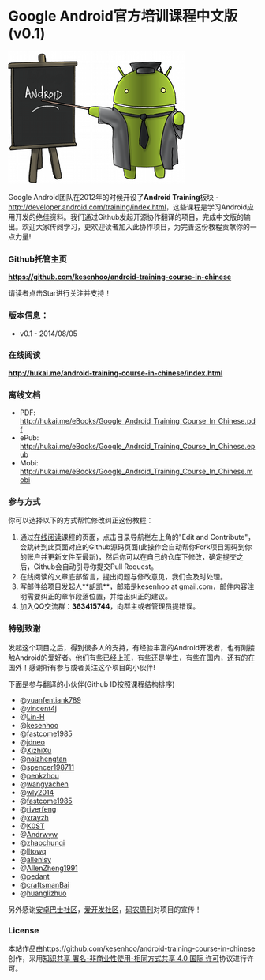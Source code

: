 # Google Android官方培训课程中文版(v0.1)

![Android Training](android_training.jpg)

Google Android团队在2012年的时候开设了**Android Training**板块 - <http://developer.android.com/training/index.html>，这些课程是学习Android应用开发的绝佳资料。我们通过Github发起开源协作翻译的项目，完成中文版的输出。欢迎大家传阅学习，更欢迎读者加入此协作项目，为完善这份教程贡献你的一点力量!

### Github托管主页

**<https://github.com/kesenhoo/android-training-course-in-chinese>**

请读者点击Star进行关注并支持！

### 版本信息：

* v0.1 - 2014/08/05

### 在线阅读

**<http://hukai.me/android-training-course-in-chinese/index.html>**

### 离线文档

* PDF: <http://hukai.me/eBooks/Google_Android_Training_Course_In_Chinese.pdf>
* ePub: <http://hukai.me/eBooks/Google_Android_Training_Course_In_Chinese.epub>
* Mobi: <http://hukai.me/eBooks/Google_Android_Training_Course_In_Chinese.mobi>

### 参与方式

你可以选择以下的方式帮忙修改纠正这份教程：

1. 通过[在线阅读](http://hukai.me/android-training-course-in-chinese/index.html)课程的页面，点击目录导航栏左上角的"Edit and Contribute"，会跳转到此页面对应的Github源码页面(此操作会自动帮你Fork项目源码到你的账户并更新文件至最新)，然后你可以在自己的仓库下修改，确定提交之后，Github会自动引导你提交Pull Request。
2. 在线阅读的文章底部留言，提出问题与修改意见，我们会及时处理。
3. 写邮件给项目发起人**[胡凯](http://hukai.me)**，邮箱是kesenhoo at gmail.com，邮件内容注明需要纠正的章节段落位置，并给出纠正的建议。
4. 加入QQ交流群：**363415744**，向群主或者管理员提错误。

### 特别致谢

发起这个项目之后，得到很多人的支持，有经验丰富的Android开发者，也有刚接触Android的爱好者。他们有些已经上班，有些还是学生，有些在国内，还有的在国外！感谢所有参与或者关注这个项目的小伙伴!

下面是参与翻译的小伙伴(Github ID按照课程结构排序)

* @[yuanfentiank789](https://github.com/yuanfentiank789)
* @[vincent4j](https://github.com/vincent4j)
* @[Lin-H](https://github.com/Lin-H)
* @[kesenhoo](https://github.com/kesenhoo)
* @[fastcome1985](https://github.com/fastcome1985)
* @[jdneo](https://github.com/jdneo)
* @[XizhiXu](https://github.com/XizhiXu)
* @[naizhengtan](https://github.com/naizhengtan)
* @[spencer198711](https://github.com/spencer198711)
* @[penkzhou](https://github.com/penkzhou)
* @[wangyachen](https://github.com/wangyachen)
* @[wly2014](https://github.com/wly2014)
* @[fastcome1985](https://github.com/fastcome1985)
* @[riverfeng](https://github.com/riverfeng)
* @[xrayzh](https://github.com/xrayzh)
* @[K0ST](https://github.com/K0ST)
* @[Andrwyw](https://github.com/Andrwyw)
* @[zhaochunqi](https://github.com/zhaochunqi)
* @[lltowq](https://github.com/lltowq)
* @[allenlsy](https://github.com/allenlsy)
* @[AllenZheng1991](https://github.com/AllenZheng1991)
* @[pedant](https://github.com/pedant)
* @[craftsmanBai](https://github.com/craftsmanBai)
* @[huanglizhuo](https://github.com/huanglizhuo)

另外感谢[安卓巴士社区](http://www.apkbus.com)，[爱开发社区](http://akaifa.com)，[码农周刊](http://weekly.manong.io)对项目的宣传！

### License
本站作品由<https://github.com/kesenhoo/android-training-course-in-chinese>创作，采用[知识共享 署名-非商业性使用-相同方式共享 4.0 国际 许可](http://creativecommons.org/licenses/by-nc-sa/4.0/)协议进行许可。
